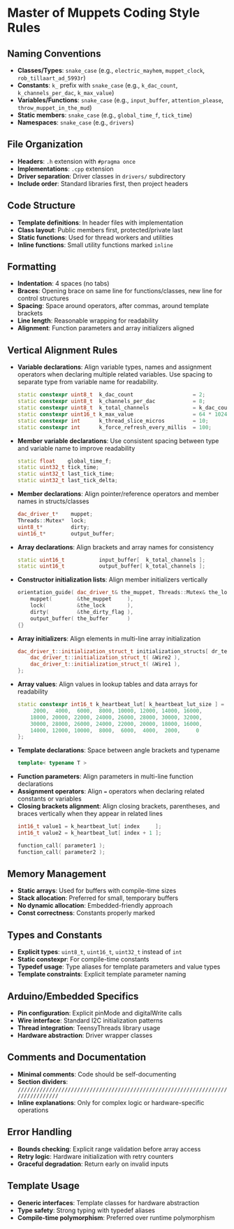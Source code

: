 # Master of Muppets Coding Style Rules

## Naming Conventions
- **Classes/Types**: `snake_case` (e.g., `electric_mayhem`, `muppet_clock`, `rob_tillaart_ad_5993r`)
- **Constants**: `k_` prefix with `snake_case` (e.g., `k_dac_count`, `k_channels_per_dac`, `k_max_value`)
- **Variables/Functions**: `snake_case` (e.g., `input_buffer`, `attention_please`, `throw_muppet_in_the_mud`)
- **Static members**: `snake_case` (e.g., `global_time_f`, `tick_time`)
- **Namespaces**: `snake_case` (e.g., `drivers`)

## File Organization
- **Headers**: `.h` extension with `#pragma once`
- **Implementations**: `.cpp` extension
- **Driver separation**: Driver classes in `drivers/` subdirectory
- **Include order**: Standard libraries first, then project headers

## Code Structure
- **Template definitions**: In header files with implementation
- **Class layout**: Public members first, protected/private last
- **Static functions**: Used for thread workers and utilities
- **Inline functions**: Small utility functions marked `inline`

## Formatting
- **Indentation**: 4 spaces (no tabs)
- **Braces**: Opening brace on same line for functions/classes, new line for control structures
- **Spacing**: Space around operators, after commas, around template brackets
- **Line length**: Reasonable wrapping for readability
- **Alignment**: Function parameters and array initializers aligned

## Vertical Alignment Rules
- **Variable declarations**: Align variable types, names and assignment operators when declaring multiple related variables. Use spacing to separate type from variable name for readability.
  ```cpp
  static constexpr uint8_t  k_dac_count                   = 2;
  static constexpr uint8_t  k_channels_per_dac            = 8;
  static constexpr uint8_t  k_total_channels              = k_dac_count * k_channels_per_dac;
  static constexpr uint16_t k_max_value                   = 64 * 1024 - 1;
  static constexpr int      k_thread_slice_micros         = 10;
  static constexpr int      k_force_refresh_every_millis  = 100;
  ```
- **Member variable declarations**: Use consistent spacing between type and variable name to improve readability
  ```cpp
  static float    global_time_f;
  static uint32_t tick_time;
  static uint32_t last_tick_time;
  static uint32_t last_tick_delta;
  ```
- **Member declarations**: Align pointer/reference operators and member names in structs/classes
  ```cpp
  dac_driver_t*    muppet;
  Threads::Mutex*  lock;
  uint8_t*         dirty;
  uint16_t*        output_buffer;
  ```
- **Array declarations**: Align brackets and array names for consistency
  ```cpp
  static uint16_t           input_buffer[  k_total_channels ];
  static uint16_t           output_buffer[ k_total_channels ];
  ```
- **Constructor initialization lists**: Align member initializers vertically
  ```cpp
  orientation_guide( dac_driver_t& the_muppet, Threads::Mutex& the_lock, uint8_t& the_dirty_flag, uint16_t* the_buffer ) :
      muppet(        &the_muppet     ),
      lock(          &the_lock       ),
      dirty(         &the_dirty_flag ),
      output_buffer( the_buffer      )
  {}
  ```
- **Array initializers**: Align elements in multi-line array initialization
  ```cpp
  dac_driver_t::initialization_struct_t initialization_structs[ dr_teeth::k_dac_count ] = {
      dac_driver_t::initialization_struct_t( &Wire2 ),
      dac_driver_t::initialization_struct_t( &Wire1 ),
  };
  ```
- **Array values**: Align values in lookup tables and data arrays for readability
  ```cpp
  static constexpr int16_t k_heartbeat_lut[ k_heartbeat_lut_size ] = {
       2000,  4000,  6000,  8000, 10000, 12000, 14000, 16000,
      18000, 20000, 22000, 24000, 26000, 28000, 30000, 32000,
      30000, 28000, 26000, 24000, 22000, 20000, 18000, 16000,
      14000, 12000, 10000,  8000,  6000,  4000,  2000,     0
  };
  ```
- **Template declarations**: Space between angle brackets and typename
  ```cpp
  template< typename T >
  ```
- **Function parameters**: Align parameters in multi-line function declarations
- **Assignment operators**: Align `=` operators when declaring related constants or variables
- **Closing brackets alignment**: Align closing brackets, parentheses, and braces vertically when they appear in related lines
  ```cpp
  int16_t value1 = k_heartbeat_lut[ index     ];
  int16_t value2 = k_heartbeat_lut[ index + 1 ];
  
  function_call( parameter1 );
  function_call( parameter2 );
  ```

## Memory Management
- **Static arrays**: Used for buffers with compile-time sizes
- **Stack allocation**: Preferred for small, temporary buffers
- **No dynamic allocation**: Embedded-friendly approach
- **Const correctness**: Constants properly marked

## Types and Constants
- **Explicit types**: `uint8_t`, `uint16_t`, `uint32_t` instead of `int`
- **Static constexpr**: For compile-time constants
- **Typedef usage**: Type aliases for template parameters and value types
- **Template constraints**: Explicit template parameter naming

## Arduino/Embedded Specifics
- **Pin configuration**: Explicit pinMode and digitalWrite calls
- **Wire interface**: Standard I2C initialization patterns
- **Thread integration**: TeensyThreads library usage
- **Hardware abstraction**: Driver wrapper classes

## Comments and Documentation
- **Minimal comments**: Code should be self-documenting
- **Section dividers**: `////////////////////////////////////////////////////////////////////////////////`
- **Inline explanations**: Only for complex logic or hardware-specific operations

## Error Handling
- **Bounds checking**: Explicit range validation before array access
- **Retry logic**: Hardware initialization with retry counters
- **Graceful degradation**: Return early on invalid inputs

## Template Usage
- **Generic interfaces**: Template classes for hardware abstraction
- **Type safety**: Strong typing with typedef aliases
- **Compile-time polymorphism**: Preferred over runtime polymorphism